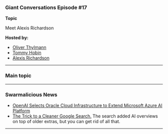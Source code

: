 ### Giant Conversations Episode #17

**Topic** 

Meet Alexis Richardson

**Hosted by:** 

* [Oliver Thylmann](https://twitter.com/othylmann)
* [Tommy Hobin](https://twitter.com/tommyhobin)
* [Alexis Richardson](https://x.com/monadic)

------------------------------------------------------------------------------------------------------------------------------
### Main topic




------------------------------------------------------------------------------------------------------------------------------

### Swarmalicious News 

- [OpenAI Selects Oracle Cloud Infrastructure to Extend Microsoft Azure AI Platform](https://www.oracle.com/news/announcement/openai-selects-oracle-cloud-infrastructure-to-extend-microsoft-azure-ai-platform-2024-06-11/)
- [The Trick to a Cleaner Google Search.](https://spectrum.ieee.org/turn-off-ai-overview-google) The search added AI overviews on top of older extras, but you can get rid of all that. 

------------------------------------------------------------------------------------------------------------------------------
